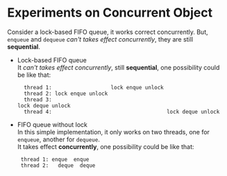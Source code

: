 # Experiments on Concurrent Object

Consider a lock-based FIFO queue, it works correct concurrently. But, `enqueue` and `dequeue` *can't takes effect concurrently*, they are still **sequential**. 

- Lock-based FIFO queue</br>
  It *can't takes effect concurrently*, still **sequential**, one possibility could be like that:
  ```
    thread 1:                   lock enque unlock
    thread 2: lock enque unlock
    thread 3:                                                       lock deque unlock
    thread 4:                                     lock deque unlock
  ```
- FIFO queue without lock</br>
  In this simple implementation, it only works on two threads, one for `enqueue`, another for `dequeue`.</br>
  It takes effect **concurrently**,  one possibility could be like that:
  ```
   thread 1: enque  enque
   thread 2:   deque  deque
  ```
